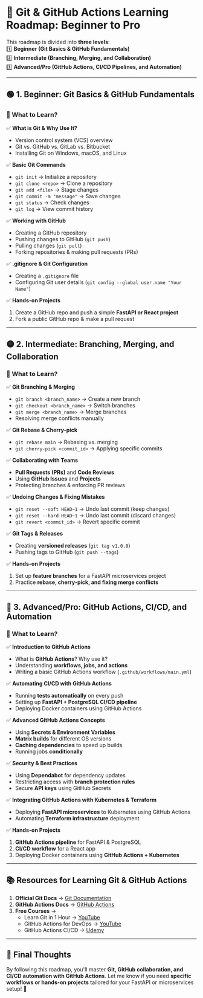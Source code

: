# 🚀 **Git & GitHub Actions Learning Roadmap: Beginner to Pro**  

This roadmap is divided into **three levels**:  
1️⃣ **Beginner (Git Basics & GitHub Fundamentals)**  
2️⃣ **Intermediate (Branching, Merging, and Collaboration)**  
3️⃣ **Advanced/Pro (GitHub Actions, CI/CD Pipelines, and Automation)**  

---

## 🟢 **1. Beginner: Git Basics & GitHub Fundamentals**  

### **🔹 What to Learn?**  
✅ **What is Git & Why Use It?**  
- Version control system (VCS) overview  
- Git vs. GitHub vs. GitLab vs. Bitbucket  
- Installing Git on Windows, macOS, and Linux  

✅ **Basic Git Commands**  
- `git init` → Initialize a repository  
- `git clone <repo>` → Clone a repository  
- `git add <file>` → Stage changes  
- `git commit -m "message"` → Save changes  
- `git status` → Check changes  
- `git log` → View commit history  

✅ **Working with GitHub**  
- Creating a GitHub repository  
- Pushing changes to GitHub (`git push`)  
- Pulling changes (`git pull`)  
- Forking repositories & making pull requests (PRs)  

✅ **.gitignore & Git Configuration**  
- Creating a `.gitignore` file  
- Configuring Git user details (`git config --global user.name "Your Name"`)  

✅ **Hands-on Projects**  
1. Create a GitHub repo and push a simple **FastAPI or React project**  
2. Fork a public GitHub repo & make a pull request  

---

## 🟡 **2. Intermediate: Branching, Merging, and Collaboration**  

### **🔹 What to Learn?**  
✅ **Git Branching & Merging**  
- `git branch <branch_name>` → Create a new branch  
- `git checkout <branch_name>` → Switch branches  
- `git merge <branch_name>` → Merge branches  
- Resolving merge conflicts manually  

✅ **Git Rebase & Cherry-pick**  
- `git rebase main` → Rebasing vs. merging  
- `git cherry-pick <commit_id>` → Applying specific commits  

✅ **Collaborating with Teams**  
- **Pull Requests (PRs)** and **Code Reviews**  
- Using **GitHub Issues** and **Projects**  
- Protecting branches & enforcing PR reviews  

✅ **Undoing Changes & Fixing Mistakes**  
- `git reset --soft HEAD~1` → Undo last commit (keep changes)  
- `git reset --hard HEAD~1` → Undo last commit (discard changes)  
- `git revert <commit_id>` → Revert specific commit  

✅ **Git Tags & Releases**  
- Creating **versioned releases** (`git tag v1.0.0`)  
- Pushing tags to GitHub (`git push --tags`)  

✅ **Hands-on Projects**  
1. Set up **feature branches** for a FastAPI microservices project  
2. Practice **rebase, cherry-pick, and fixing merge conflicts**  

---

## 🔴 **3. Advanced/Pro: GitHub Actions, CI/CD, and Automation**  

### **🔹 What to Learn?**  
✅ **Introduction to GitHub Actions**  
- What is **GitHub Actions**? Why use it?  
- Understanding **workflows, jobs, and actions**  
- Writing a basic GitHub Actions workflow (`.github/workflows/main.yml`)  

✅ **Automating CI/CD with GitHub Actions**  
- Running **tests automatically** on every push  
- Setting up **FastAPI + PostgreSQL CI/CD pipeline**  
- Deploying Docker containers using GitHub Actions  

✅ **Advanced GitHub Actions Concepts**  
- Using **Secrets & Environment Variables**  
- **Matrix builds** for different OS versions  
- **Caching dependencies** to speed up builds  
- Running jobs **conditionally**  

✅ **Security & Best Practices**  
- Using **Dependabot** for dependency updates  
- Restricting access with **branch protection rules**  
- Secure **API keys** using GitHub Secrets  

✅ **Integrating GitHub Actions with Kubernetes & Terraform**  
- Deploying **FastAPI microservices** to Kubernetes using GitHub Actions  
- Automating **Terraform infrastructure** deployment  

✅ **Hands-on Projects**  
1. **GitHub Actions pipeline** for FastAPI & PostgreSQL  
2. **CI/CD workflow** for a React app  
3. Deploying Docker containers using **GitHub Actions + Kubernetes**  

---

## 📚 **Resources for Learning Git & GitHub Actions**  
1. **Official Git Docs** → [Git Documentation](https://git-scm.com/doc)  
2. **GitHub Actions Docs** → [GitHub Actions](https://docs.github.com/en/actions)  
3. **Free Courses** →  
   - Learn Git in 1 Hour → [YouTube](https://www.youtube.com/watch?v=USjZcfj8yxE)  
   - GitHub Actions for DevOps → [YouTube](https://www.youtube.com/watch?v=R8_veQiYBjI)  
   - GitHub Actions CI/CD → [Udemy](https://www.udemy.com/course/github-actions/)  

---

## 🎯 **Final Thoughts**  
By following this roadmap, you'll master **Git, GitHub collaboration, and CI/CD automation with GitHub Actions**. Let me know if you need **specific workflows or hands-on projects** tailored for your FastAPI or microservices setup! 🚀